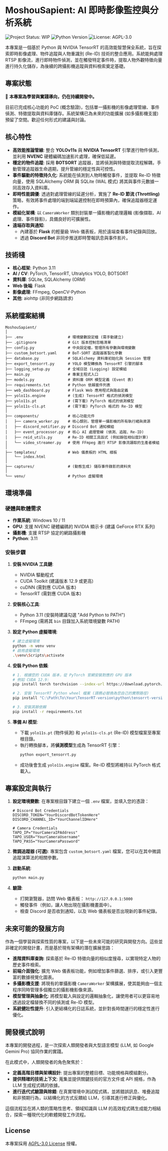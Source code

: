 # MoshouSapient: AI 即時影像監控與分析系統

![Project Status: WIP](https://img.shields.io/badge/status-work%20in%20progress-yellow) ![Python Version](https://img.shields.io/badge/python-3.11-blue)    ![License: AGPL-3.0](https://img.shields.io/badge/license-AGPL--3.0-blue)

本專案是一個基於 Python 與 NVIDIA TensorRT 的高效能智慧保全系統，旨在探索即時影像處理、物件追蹤與人物重識別 (Re-ID) 技術的整合應用。系統能夠處理 RTSP 影像流，進行即時物件偵測，並在觸發特定事件時，提取人物外觀特徵向量進行持久化儲存，為後續的跨攝影機追蹤與資料檢索奠定基礎。

## 專案狀態

:construction: **本專案為學習與實踐導向，仍在持續開發中。**

目前已完成核心功能的 PoC (概念驗證)，包括單一攝影機的影像處理管線、事件偵測、特徵提取與資料庫儲存。系統架構已為未來的功能擴展 (如多攝影機支援) 預留了空間。歡迎任何形式的建議與討論。

## 核心特性

-   **高效能推論管線**: 整合 **YOLOv11s** 與 **NVIDIA TensorRT** 引擎進行物件偵測，並利用 **NVENC** 硬體編碼加速影片處理，確保低延遲。
-   **穩定的物件追蹤**: 採用 **BOTSORT** 追蹤器，並將偵測與特徵提取流程解耦，手動管理追蹤器生命週期，提升管線的穩定性與可控性。
-   **事件驅動的特徵持久化**: 系統能在偵測到人物時觸發事件，並提取 Re-ID 特徵向量，使用 SQLAlchemy ORM 與 SQLite (WAL 模式) 將其與事件元數據一同高效存入資料庫。
-   **即時性能調優**: 透過對處理管線的延遲分析，實施了 **Re-ID 節流 (Throttling)** 策略，有效將事件處理的端到端延遲控制在即時預算內，確保追蹤器穩定運作。
-   **模組化架構**: 以 `CameraWorker` 類別封裝單一攝影機的處理邏輯 (影像擷取、AI處理、事件錄影)，具備良好的可擴展性。
-   **遠端存取與通知**:
    -   內建基於 **Flask** 的輕量級 Web 儀表板，用於遠端查看事件紀錄與回放。
    -   透過 **Discord Bot** 非同步推送即時警報訊息與事件影片。

## 技術棧

-   **核心框架**: Python 3.11
-   **AI / CV**: PyTorch, TensorRT, Ultralytics YOLO, BOTSORT
-   **資料庫**: SQLite, SQLAlchemy (ORM)
-   **Web 後端**: Flask
-   **影像處理**: FFmpeg, OpenCV-Python
-   **其他**: aiohttp (非同步網路請求)

## 系統檔案結構

```
MoshouSapient/
│
├── .env                    # 環境變數設定檔 (需手動建立)
├── .gitignore              # Git 版本控制忽略清單
├── config.py               # 中央設定檔，管理所有參數與環境變數
├── custom_botsort.yaml     # BoT-SORT 追蹤器客製化參數
├── database.py             # SQLAlchemy 資料庫初始化與 Session 管理
├── export_tensorrt.py      # YOLO 模型轉換為 TensorRT 引擎的腳本
├── logging_setup.py        # 全域日誌 (Logging) 設定模組
├── main.py                 # 專案主程式入口
├── models.py               # 資料庫 ORM 模型定義 (Event 表)
├── requirements.txt        # Python 依賴套件列表
├── web_dashboard.py        # Flask Web 應用程式與路由定義
├── yolo11s.engine          # (生成) TensorRT 格式的偵測模型
├── yolo11s.pt              # (需下載) PyTorch 格式的偵測模型
├── yolo11s-cls.pt          # (需下載) PyTorch 格式的 Re-ID 模型
│
├── components/             # 核心功能元件
│   ├── camera_worker.py    # 核心類別，管理單一攝影機的所有執行緒與資源
│   ├── discord_notifier.py # Discord Bot 通知模組
│   ├── event_processor.py  # 核心 AI 處理管線 (偵測、追蹤、Re-ID)
│   ├── reid_utils.py       # Re-ID 相關工具函式 (例如餘弦相似度計算)
│   └── video_streamer.py   # 使用 FFmpeg 進行 RTSP 影像流讀取的生產者模組
│
├── templates/              # Web 儀表板的 HTML 樣板
│   └── index.html
│
├── captures/               # (動態生成) 儲存事件錄影的資料夾
│
└── venv/                   # Python 虛擬環境
```

## 環境準備

### 硬體與軟體需求
-   **作業系統**: Windows 10 / 11
-   **GPU**: 支援 NVENC 硬體編碼的 NVIDIA 顯示卡 (建議 GeForce RTX 系列)
-   **攝影機**: 支援 RTSP 協定的網路攝影機
-   **Python**: 3.11

### 安裝步驟

1.  **安裝 NVIDIA 工具鏈**:
    -   NVIDIA 驅動程式
    -   CUDA Toolkit (建議版本 12.9 或更高)
    -   cuDNN (需對應 CUDA 版本)
    -   TensorRT (需對應 CUDA 版本)

2.  **安裝核心工具**:
    -   Python 3.11 (安裝時建議勾選 "Add Python to PATH")
    -   FFmpeg (需將其 `bin` 目錄加入系統環境變數 PATH)

3.  **設定 Python 虛擬環境**:
    ```bash
    # 建立虛擬環境
    python -m venv venv
    # 啟用虛擬環境
    .\venv\Scripts\activate
    ```

4.  **安裝 Python 依賴**:
    ```bash
    # 1. 根據您的 CUDA 版本，從 PyTorch 官網安裝對應的 GPU 版本
    # 例如 CUDA 12.9:
    pip install torch torchvision --index-url https://download.pytorch.org/whl/cu129

    # 2. 安裝 TensorRT Python wheel 檔案 (請務必替換為您自己的實際路徑)
    pip install "C:\Path\To\Your\TensorRT-version\python\tensorrt-version.whl"

    # 3. 安裝其餘依賴
    pip install -r requirements.txt
    ```

5.  **準備 AI 模型**:
    -   下載 `yolo11s.pt` (物件偵測) 和 `yolo11s-cls.pt` (Re-ID) 模型檔案至專案根目錄。
    -   執行轉換腳本，將**偵測模型**生成為 TensorRT 引擎：
        ```bash
        python export_tensorrt.py
        ```
    -   成功後會生成 `yolo11s.engine` 檔案。Re-ID 模型將維持以 PyTorch 格式載入。

## 專案設定與執行

1.  **設定環境變數**:
    在專案根目錄下建立一個 `.env` 檔案，並填入您的憑證：
    ```env
    # Discord Bot Credentials
    DISCORD_TOKEN="YourDiscordBotTokenHere"
    DISCORD_CHANNEL_ID="YourChannelIDHere"

    # Camera Credentials
    TAPO_IP="YourCameraIPAddress"
    TAPO_USER="YourCameraUsername"
    TAPO_PASS="YourCameraPassword"
    ```

2.  **微調追蹤器 (可選)**:
    專案包含 `custom_botsort.yaml` 檔案，您可以在其中微調追蹤演算法的相關參數。

3.  **啟動系統**:
    ```bash
    python main.py
    ```

4.  **驗證**:
    -   打開瀏覽器，訪問 Web 儀表板： `http://127.0.0.1:5000`
    -   觸發事件（例如，讓人物出現在攝影機畫面中）。
    -   檢查 Discord 是否收到通知，以及 Web 儀表板是否出現新的事件紀錄。

## 未來可能的發展方向

作為一個學習與探索性質的專案，以下是一些未來可能的研究與開發方向。這些並非確定的開發計畫，而是基於現有架構的潛在擴展思路：

-   **進階資料庫查詢**: 探索基於 Re-ID 特徵向量的相似度搜尋，以實現特定人物的歷史事件檢索。
-   **前端介面強化**: 擴充 Web 儀表板功能，例如增加事件篩選、排序，或引入更豐富的數據視覺化圖表。
-   **多攝影機支援**: 將現有的單攝影機 `CameraWorker` 架構擴展，使其能夠由一個主程序同時管理多個獨立的攝影機影像來源。
-   **模型管理與抽象化**: 將模型載入與設定的邏輯抽象化，讓使用者可以更容易地透過設定檔替換不同的偵測或 Re-ID 模型。
-   **系統健壯性提升**: 引入更結構化的日誌系統，並針對長時間運行的穩定性進行優化。

## 開發模式說明

本專案的開發過程，是一次探索人類開發者與大型語言模型 (LLM, 如 Google Gemini Pro) 協同作業的實踐。

在此模式中，人類開發者的角色聚焦於：
-   **定義高階目標與架構設計**: 提出專案的整體目標、功能規格與模組劃分。
-   **提供精確的技術上下文**: 蒐集並提供關鍵技術的官方文件或 API 規格，作為 LLM 生成程式碼的依據。
-   **進行迭代式驗證與除錯**: 在真實環境中測試程式碼，並將錯誤訊息、堆疊追蹤和非預期行為，以結構化的方式反饋給 LLM，引導其進行修正與優化。

這個流程旨在將人類的策略性思考、領域知識與 LLM 的高效程式碼生成能力相結合，探索一種現代化的軟體開發工作流程。

## License

本專案採用 [AGPL-3.0 License](https://www.gnu.org/licenses/agpl-3.0.html) 授權。